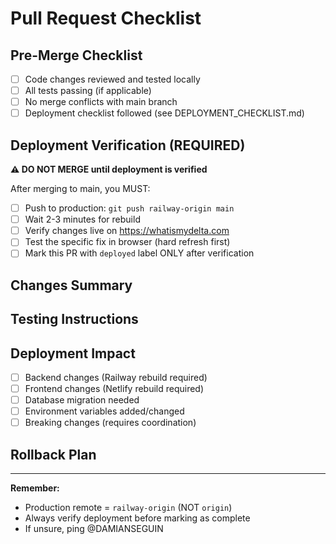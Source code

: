 # Pull Request Checklist

## Pre-Merge Checklist

- [ ] Code changes reviewed and tested locally
- [ ] All tests passing (if applicable)
- [ ] No merge conflicts with main branch
- [ ] Deployment checklist followed (see DEPLOYMENT_CHECKLIST.md)

## Deployment Verification (REQUIRED)

**⚠️ DO NOT MERGE until deployment is verified**

After merging to main, you MUST:

- [ ] Push to production: `git push railway-origin main`
- [ ] Wait 2-3 minutes for rebuild
- [ ] Verify changes live on https://whatismydelta.com
- [ ] Test the specific fix in browser (hard refresh first)
- [ ] Mark this PR with `deployed` label ONLY after verification

## Changes Summary

<!-- Describe what changed -->

## Testing Instructions

<!-- How to test this change -->

## Deployment Impact

<!-- Does this require database migration? Environment variables? -->

- [ ] Backend changes (Railway rebuild required)
- [ ] Frontend changes (Netlify rebuild required)
- [ ] Database migration needed
- [ ] Environment variables added/changed
- [ ] Breaking changes (requires coordination)

## Rollback Plan

<!-- How to rollback if this breaks production -->

---

**Remember:**
- Production remote = `railway-origin` (NOT `origin`)
- Always verify deployment before marking as complete
- If unsure, ping @DAMIANSEGUIN
